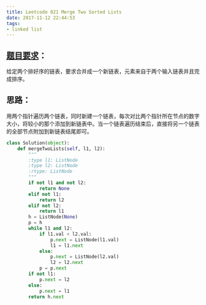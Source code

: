 ```yaml
---
title: Leetcode 021 Merge Two Sorted Lists
date: 2017-11-12 22:44:53
tags:
- linked list
---
```

## [题目要求][1]：
给定两个排好序的链表，要求合并成一个新链表，元素来自于两个输入链表并且完成排序。

## 思路：
用两个指针遍历两个链表，同时新建一个链表，每次对比两个指针所在节点的数字大小，将较小的那个添加到新链表中。当一个链表遍历结束后，直接将另一个链表的全部节点附加到新链表结尾即可。

```python
class Solution(object):
    def mergeTwoLists(self, l1, l2):
        """
        :type l1: ListNode
        :type l2: ListNode
        :rtype: ListNode
        """
        if not l1 and not l2:
            return None
        elif not l1:
            return l2
        elif not l2:
            return l1
        h = ListNode(None)
        p = h
        while l1 and l2:
            if l1.val < l2.val:
                p.next = ListNode(l1.val)
                l1 = l1.next
            else:
                p.next = ListNode(l2.val)
                l2 = l2.next
            p = p.next
        if not l1:
            p.next = l2
        else:
            p.next = l1
        return h.next
```

[1]:	https://leetcode.com/problems/merge-two-sorted-lists/description/ "Merge Two Sorted Lists"
